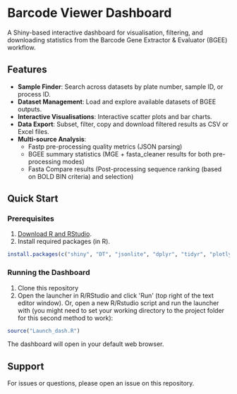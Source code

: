 # Barcode Viewer Dashboard
A Shiny-based interactive dashboard for visualisation, filtering, and downloading statistics from the Barcode Gene Extractor & Evaluator (BGEE) workflow.


## Features
- **Sample Finder**: Search across datasets by plate number, sample ID, or process ID.
- **Dataset Management**: Load and explore available datasets of BGEE outputs.
- **Interactive Visualisations**: Interactive scatter plots and bar charts.
- **Data Export**: Subset, filter, copy and download filtered results as CSV or Excel files.
- **Multi-source Analysis**: 
  - Fastp pre-processing quality metrics (JSON parsing)
  - BGEE summary statistics (MGE + fasta_cleaner results for both pre-processing modes)
  - Fasta Compare results (Post-processing sequence ranking (based on BOLD BIN criteria) and selection)


## Quick Start
### Prerequisites
1. [Download R and RStudio](https://posit.co/download/rstudio-desktop/).
2. Install required packages (in R).
```r
install.packages(c("shiny", "DT", "jsonlite", "dplyr", "tidyr", "plotly", "shinyjs"))
```
### Running the Dashboard
1. Clone this repository
2. Open the launcher in R/RStudio and click 'Run' (top right of the text editor window). Or, open a new R/Rstudio script and run the launcher with (you might need to set your working directory to the project folder for this second method to work):
```r
source("Launch_dash.R")
```
The dashboard will open in your default web browser.


## Support
For issues or questions, please open an issue on this repository.
